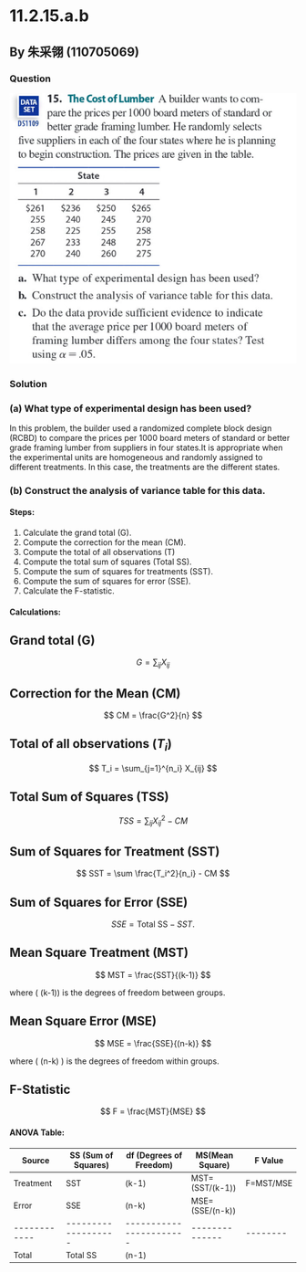 # 11.2.15.a.b

## By 朱采翎 (110705069)

### Question
![image](https://github.com/HWTeng-Course/202402-Statistics/blob/main/Images/ECE52030-3666-4B14-BF18-7C5F08E41914.jpg)

### Solution

### (a) What type of experimental design has been used?

In this problem, the builder used a randomized complete block design (RCBD) to compare the prices per 1000 board meters of standard or better grade framing lumber from suppliers in four states.It is appropriate when the experimental units are homogeneous and randomly assigned to different treatments. In this case, the treatments are the different states.

### (b) Construct the analysis of variance table for this data.

#### Steps:

1. Calculate the grand total (G).
2. Compute the correction for the mean (CM).
3. Compute the total of all observations (T)
4. Compute the total sum of squares (Total SS).
5. Compute the sum of squares for treatments (SST).
6. Compute the sum of squares for error (SSE).
7. Calculate the F-statistic.

#### Calculations:

## Grand total (G)

$$
G = \sum_{ij} X_{ij}
$$

## Correction for the Mean (CM)

$$
CM = \frac{G^2}{n}
$$

## Total of all observations ($T_i$)

$$
T_i = \sum_{j=1}^{n_i} X_{ij}
$$

## Total Sum of Squares (TSS)

$$
TSS = \sum_{ij} X_{ij}^2 - CM
$$

## Sum of Squares for Treatment (SST)

$$
SST =  \sum \frac{T_i^2}{n_i} - CM
$$



## Sum of Squares for Error (SSE)

$$
SSE = \text{Total SS} - SST.
$$

## Mean Square Treatment (MST)

$$
MST = \frac{SST}{(k-1)}
$$

where \( (k-1)) is the degrees of freedom between groups.

## Mean Square Error (MSE)

$$
MSE = \frac{SSE}{(n-k)}
$$

where \( (n-k) \) is the degrees of freedom within groups.

## F-Statistic

$$
F = \frac{MST}{MSE}
$$

#### ANOVA Table:

| Source       | SS (Sum of Squares) | df (Degrees of Freedom) | MS(Mean Square)| F Value  |
| ------------ | ------------------- | ----------------------- | -------------- | -------  |
| Treatment    | SST                 | (k-1)                   | MST=(SST/(k-1))|F=MST/MSE |
| Error        | SSE                 | (n-k)                   | MSE=(SSE/(n-k))|          |
| ------------ | ------------------- | ----------------------- | -------------- | -------- |
| Total        | Total SS            | (n-1)                   |                |          |

